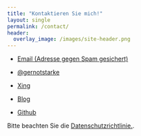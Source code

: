 ```yaml
---
title: "Kontaktieren Sie mich!"
layout: single
permalink: /contact/
header:
  overlay_image: /images/site-header.png
---
```



* <a href="xmxaxixlxtxo:xgxsx@xgxexrxnxoxtxsxtxaxrxkxex.xdxe" onmouseover="this.href=this.href.replace(/x/g,'');"><i class="fa fa-fw fa-envelope"></i>Email (Adresse gegen Spam gesichert)</a>

* [<i class="fab fa-fw fa-twitter"></i>@gernotstarke](https://twitter.com/gernotstarke)

* [<i class="fab fa-fw fa-xing"></i>Xing](https://www.xing.com/profile/Gernot_Starke)

* [<i class="fa fa-fw fa-rss-square"></i>Blog](https://it-and-more.blogspot.com)

* [<i class="fab fa-fw fa-github"></i>Github](https://github.com/gernotstarke)


Bitte beachten Sie die <a href="{{ site.baseurl }}/imprint">Datenschutzrichtlinie.</a>.
